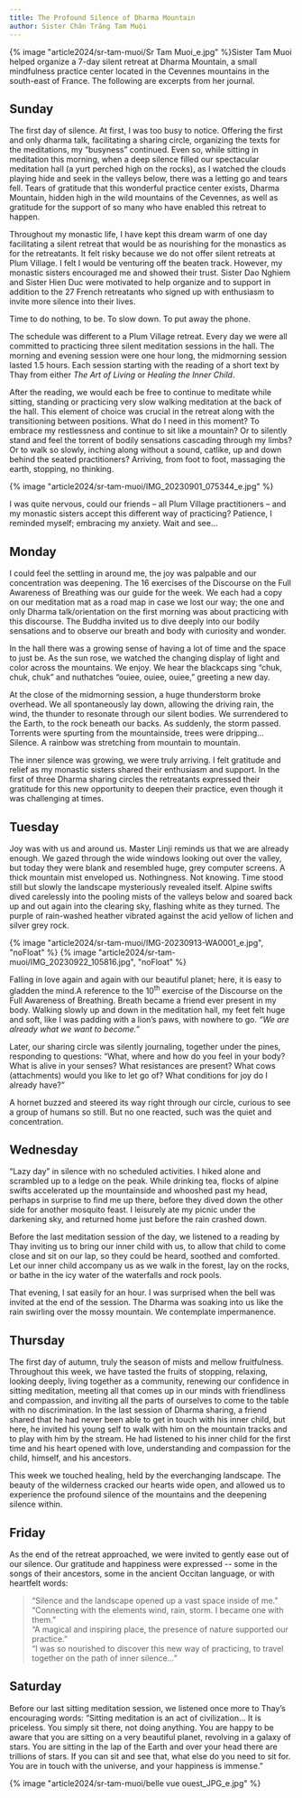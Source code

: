 ```yaml
---
title: The Profound Silence of Dharma Mountain
author: Sister Chân Trăng Tam Muội
---
```


<div class="editors-preface"><p>{% image "article2024/sr-tam-muoi/Sr Tam Muoi_e.jpg" %}Sister Tam Muoi helped organize a 7-day silent retreat at Dharma Mountain, a small mindfulness practice center located in the Cevennes mountains in the south-east of France. The following are excerpts from her journal.</p></div>

## Sunday

The first day of silence. At first, I was too busy to notice. Offering the first and only dharma talk, facilitating a sharing circle, organizing the texts for the meditations, my “busyness” continued. Even so, while sitting in meditation this morning, when a deep silence filled our spectacular meditation hall (a yurt perched high on the rocks), as I watched the clouds playing hide and seek in the valleys below, there was a letting go and tears fell. Tears of gratitude that this wonderful practice center exists, Dharma Mountain, hidden high in the wild mountains of the Cevennes, as well as gratitude for the support of so many who have enabled this retreat to happen.

Throughout my monastic life, I have kept this dream warm of one day facilitating a silent retreat that would be as nourishing for the monastics as for the retreatants. It felt risky because we do not offer silent retreats at Plum Village. I felt I would be venturing off the beaten track. However, my monastic sisters encouraged me and showed their trust. Sister Dao Nghiem and Sister Hien Duc were motivated to help organize and to support in addition to the 27 French retreatants who signed up with enthusiasm to invite more silence into their lives.

Time to do nothing, to be. To slow down. To put away the phone.

The schedule was different to a Plum Village retreat. Every day we were all committed to practicing three silent meditation sessions in the hall. The morning and evening session were one hour long, the midmorning session lasted 1.5 hours. Each session starting with the reading of a short text by Thay from either *The Art of Living* or *Healing the Inner Child*.

After the reading, we would each be free to continue to meditate while sitting, standing or practicing very slow walking meditation at the back of the hall. This element of choice was crucial in the retreat along with the transitioning between positions. What do I need in this moment? To embrace my restlessness and continue to sit like a mountain? Or to silently stand and feel the torrent of bodily sensations cascading through my limbs? Or to walk so slowly, inching along without a sound, catlike, up and down behind the seated practitioners? Arriving, from foot to foot, massaging the earth, stopping, no thinking.

{% image "article2024/sr-tam-muoi/IMG_20230901_075344_e.jpg" %}

I was quite nervous, could our friends – all Plum Village practitioners – and my monastic sisters accept this different way of practicing? Patience, I reminded myself; embracing my anxiety. Wait and see…

## Monday

I could feel the settling in around me, the joy was palpable and our concentration was deepening. The 16 exercises of the Discourse on the Full Awareness of Breathing was our guide for the week. We each had a copy on our meditation mat as a road map in case we lost our way; the one and only Dharma talk/orientation on the first morning was about practicing with this discourse. The Buddha invited us to dive deeply into our bodily sensations and to observe our breath and body with curiosity and wonder.

In the hall there was a growing sense of having a lot of time and the space to just be. As the sun rose, we watched the changing display of light and color across the mountains. We enjoy. We hear the blackcaps sing “chuk, chuk, chuk” and nuthatches “ouiee, ouiee, ouiee,” greeting a new day.

At the close of the midmorning session, a huge thunderstorm broke overhead. We all spontaneously lay down, allowing the driving rain, the wind, the thunder to resonate through our silent bodies. We surrendered to the Earth, to the rock beneath our backs. As suddenly, the storm passed. Torrents were spurting from the mountainside, trees were dripping… Silence. A rainbow was stretching from mountain to mountain.

The inner silence was growing, we were truly arriving. I felt gratitude and relief as my monastic sisters shared their enthusiasm and support. In the first of three Dharma sharing circles the retreatants expressed their gratitude for this new opportunity to deepen their practice, even though it was challenging at times.

## Tuesday

Joy was with us and around us. Master Linji reminds us that we are already enough. We gazed through the wide windows looking out over the valley, but today they were blank and resembled huge, grey computer screens. A thick mountain mist enveloped us. Nothingness. Not knowing. Time stood still but slowly the landscape mysteriously revealed itself. Alpine swifts dived carelessly into the pooling mists of the valleys below and soared back up and out again into the clearing sky, flashing white as they turned. The purple of rain-washed heather vibrated against the acid yellow of lichen and silver grey rock.

{% image "article2024/sr-tam-muoi/IMG-20230913-WA0001_e.jpg", "noFloat" %}
{% image "article2024/sr-tam-muoi/IMG_20230922_105816.jpg", "noFloat" %}

Falling in love again and again with our beautiful planet; here, it is easy to gladden the mind.<span class="note">A reference to the 10<sup>th</sup> exercise of the Discourse on the Full Awareness of Breathing.</span> Breath became a friend ever present in my body. Walking slowly up and down in the meditation hall, my feet felt huge and soft, like I was padding with a lion’s paws, with nowhere to go. *“We are already what we want to become.”*

Later, our sharing circle was silently journaling, together under the pines, responding to questions: “What, where and how do you feel in your body? What is alive in your senses? What resistances are present? What cows (attachments) would you like to let go of? What conditions for joy do I already have?”

A hornet buzzed and steered its way right through our circle, curious to see a group of humans so still. But no one reacted, such was the quiet and concentration.

## Wednesday

“Lazy day” in silence with no scheduled activities. I hiked alone and scrambled up to a ledge on the peak. While drinking tea, flocks of alpine swifts accelerated up the mountainside and whooshed past my head, perhaps in surprise to find me up there, before they dived down the other side for another mosquito feast. I leisurely ate my picnic under the darkening sky, and returned home just before the rain crashed down.

Before the last meditation session of the day, we listened to a reading by Thay inviting us to bring our inner child with us, to allow that child to come close and sit on our lap, so they could be heard, soothed and comforted. Let our inner child accompany us as we walk in the forest, lay on the rocks, or bathe in the icy water of the waterfalls and rock pools.

That evening, I sat easily for an hour. I was surprised when the bell was invited at the end of the session. The Dharma was soaking into us like the rain swirling over the mossy mountain. We contemplate impermanence.

## Thursday

The first day of autumn, truly the season of mists and mellow fruitfulness. Throughout this week, we have tasted the fruits of stopping, relaxing, looking deeply, living together as a community, renewing our confidence in sitting meditation, meeting all that comes up in our minds with friendliness and compassion, and inviting all the parts of ourselves to come to the table with no discrimination. In the last session of Dharma sharing, a friend shared that he had never been able to get in touch with his inner child, but here, he invited his young self to walk with him on the mountain tracks and to play with him by the stream. He had listened to his inner child for the first time and his heart opened with love, understanding and compassion for the child, himself, and his ancestors.

This week we touched healing, held by the everchanging landscape. The beauty of the wilderness cracked our hearts wide open, and allowed us to experience the profound silence of the mountains and the deepening silence within.

## Friday

As the end of the retreat approached, we were invited to gently ease out of our silence. Our gratitude and happiness were expressed -- some in the songs of their ancestors, some in the ancient Occitan language, or with heartfelt words:

> “Silence and the landscape opened up a vast space inside of me.”  
> “Connecting with the elements wind, rain, storm. I became one with them.”  
> “A magical and inspiring place, the presence of nature supported our practice.”  
> “I was so nourished to discover this new way of practicing, to travel together on the path of inner silence…”

## Saturday

Before our last sitting meditation session, we listened once more to Thay’s encouraging words: “Sitting meditation is an act of civilization… It is priceless. You simply sit there, not doing anything. You are happy to be aware that you are sitting on a very beautiful planet, revolving in a galaxy of stars. You are sitting in the lap of the Earth and over your head there are trillions of stars. If you can sit and see that, what else do you need to sit for. You are in touch with the universe, and your happiness is immense.”

<div class="article-end"></div>

{% image "article2024/sr-tam-muoi/belle vue ouest_JPG_e.jpg" %}
